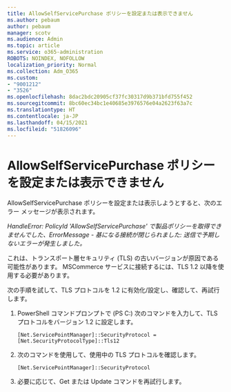 ```yaml
---
title: AllowSelfServicePurchase ポリシーを設定または表示できません
ms.author: pebaum
author: pebaum
manager: scotv
ms.audience: Admin
ms.topic: article
ms.service: o365-administration
ROBOTS: NOINDEX, NOFOLLOW
localization_priority: Normal
ms.collection: Adm_O365
ms.custom:
- "9001212"
- "3526"
ms.openlocfilehash: 8dac2bdc20905cf37fc30317d9b371bfd755f452
ms.sourcegitcommit: 8bc60ec34bc1e40685e3976576e04a2623f63a7c
ms.translationtype: HT
ms.contentlocale: ja-JP
ms.lasthandoff: 04/15/2021
ms.locfileid: "51826096"
---
```

# <a name="unable-to-set-or-view-the-allowselfservicepurchase-policy"></a>AllowSelfServicePurchase ポリシーを設定または表示できません

AllowSelfServicePurchase ポリシーを設定または表示しようとすると、次のエラー メッセージが表示されます。

*HandleError: PolicyId 'AllowSelfServicePurchase' で製品ポリシーを取得できませんでした、ErrorMessage - 基になる接続が閉じられました: 送信で予期しないエラーが発生しました。*

これは、トランスポート層セキュリティ (TLS) の古いバージョンが原因である可能性があります。 MSCommerce サービスに接続するには、TLS 1.2 以降を使用する必要があります。  

次の手順を試して、TLS プロトコルを 1.2 に有効化/設定し、確認して、再試行します。
 1. PowerShell コマンドプロンプトで (PS C:\) 次のコマンドを入力して、TLS プロトコルをバージョン 1.2 に設定します。

    `[Net.ServicePointManager]::SecurityProtocol = [Net.SecurityProtocolType]::Tls12`

2. 次のコマンドを使用して、使用中の TLS プロトコルを確認します。

    `[Net.ServicePointManager]::SecurityProtocol` 

3. 必要に応じて、Get または Update コマンドを再試行します。

